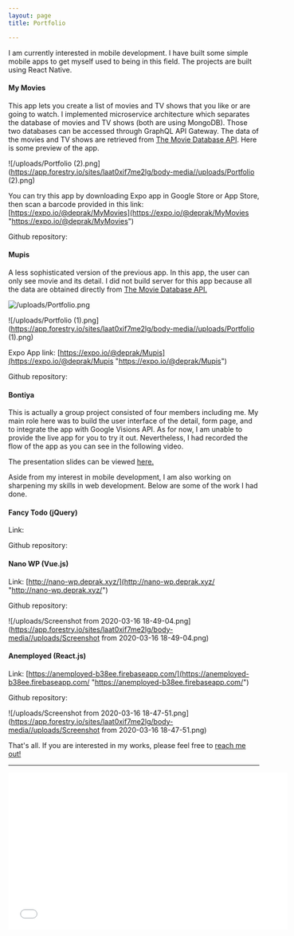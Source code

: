 ```yaml
---
layout: page
title: Portfolio

---
```

I am currently interested in mobile development. I have built some simple mobile apps to get myself used to being in this field. The projects are built using React Native.

#### **My Movies**

This app lets you create a list of movies and TV shows that you like or are going to watch. I implemented microservice architecture which separates the database of movies and TV shows (both are using MongoDB). Those two databases can be accessed through GraphQL API Gateway. The data of the movies and TV shows are retrieved from [The Movie Database API](https://developers.themoviedb.org/3). Here is some preview of the app.

![/uploads/Portfolio (2).png](https://app.forestry.io/sites/laat0xif7me2lg/body-media//uploads/Portfolio (2).png)

You can try this app by downloading Expo app in Google Store or App Store, then scan a barcode provided in this  link: [https://expo.io/@deprak/MyMovies](https://expo.io/@deprak/MyMovies "https://expo.io/@deprak/MyMovies")

Github repository:

#### **Mupis**

A less sophisticated version of the previous app. In this app, the user can only see movie and its detail. I did not build server for this app because all the data are obtained directly from [The Movie Database API.](https://developers.themoviedb.org/3)

![/uploads/Portfolio.png](https://app.forestry.io/sites/laat0xif7me2lg/body-media//uploads/Portfolio.png)

![/uploads/Portfolio (1).png](https://app.forestry.io/sites/laat0xif7me2lg/body-media//uploads/Portfolio (1).png)

Expo App link: [https://expo.io/@deprak/Mupis](https://expo.io/@deprak/Mupis "https://expo.io/@deprak/Mupis")

Github repository:

#### **Bontiya**

This is actually a group project consisted of four members including me. My main role here was to build the user interface of the detail, form page, and to integrate the app with Google Visions API. As for now, I am unable to provide the live app for you to try it out. Nevertheless, I had recorded the flow of the app as you can see in the following video.

The presentation slides can be viewed [here.](https://docs.google.com/presentation/d/1UJcpD3H53MPVptVLzDa2QRPp99VlQADdcSF2l37oUrY/edit?usp=sharing)

Aside from my interest in mobile development, I am also working on sharpening my skills in web development. Below are some of the work I had done.

#### **Fancy Todo (jQuery)**

Link:

Github repository:

#### **Nano WP (Vue.js)**

Link: [http://nano-wp.deprak.xyz/](http://nano-wp.deprak.xyz/ "http://nano-wp.deprak.xyz/")

Github repository:

![/uploads/Screenshot from 2020-03-16 18-49-04.png](https://app.forestry.io/sites/laat0xif7me2lg/body-media//uploads/Screenshot from 2020-03-16 18-49-04.png)

#### **Anemployed (React.js)**

Link: [https://anemployed-b38ee.firebaseapp.com/](https://anemployed-b38ee.firebaseapp.com/ "https://anemployed-b38ee.firebaseapp.com/")

Github repository:

![/uploads/Screenshot from 2020-03-16 18-47-51.png](https://app.forestry.io/sites/laat0xif7me2lg/body-media//uploads/Screenshot from 2020-03-16 18-47-51.png)

That's all. If you are interested in my works, please feel free to [reach me out!](https://deprak.github.io/menu/contact.html)

***

<iframe width="560" height="315" src="[https://www.youtube.com/embed/VZihQQkOB78](https://www.youtube.com/embed/VZihQQkOB78 "https://www.youtube.com/embed/VZihQQkOB78")" frameborder="0" allow="accelerometer; autoplay; encrypted-media; gyroscope; picture-in-picture" allowfullscreen></iframe>
